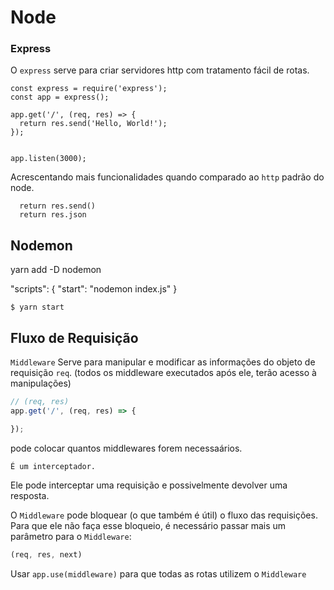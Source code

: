 # Node

### Express

O `express` serve para criar servidores http com tratamento fácil de rotas.

```
const express = require('express');
const app = express();

app.get('/', (req, res) => {
  return res.send('Hello, World!');
});


app.listen(3000);

```


Acrescentando mais funcionalidades quando comparado ao `http` padrão do node.

```
  return res.send()
  return res.json
```

## Nodemon

yarn add -D nodemon

"scripts": {
  "start": "nodemon index.js"
}

```
$ yarn start
```

## Fluxo de Requisição

`Middleware`
Serve para manipular e modificar as informações do objeto de requisição `req`. (todos os middleware executados após ele, terão acesso à manipulações)

```js
// (req, res)
app.get('/', (req, res) => {

});
```
  pode colocar quantos middlewares forem necessaários.

`É um interceptador.`

Ele pode interceptar uma requisição e possivelmente devolver uma resposta.

O `Middleware` pode bloquear (o que também é útil) o fluxo das requisições. Para que ele não faça esse bloqueio, é necessário passar mais um parâmetro para o `Middleware`: 

```js
(req, res, next)
```


Usar `app.use(middleware)` para que todas as rotas utilizem o `Middleware`

